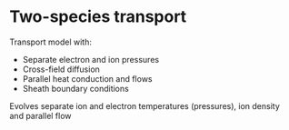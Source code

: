 Two-species transport
=========================

Transport model with:
- Separate electron and ion pressures
- Cross-field diffusion
- Parallel heat conduction and flows
- Sheath boundary conditions

Evolves separate ion and electron temperatures (pressures),
ion density and parallel flow


